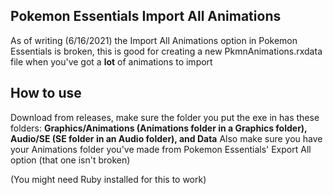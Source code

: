 ## Pokemon Essentials Import All Animations

As of writing (6/16/2021) the Import All Animations option in Pokemon Essentials is broken, this is good for creating a new PkmnAnimations.rxdata file when you've got a **lot** of animations to import

## How to use

Download from releases, make sure the folder you put the exe in has these folders: **Graphics/Animations (Animations folder in a Graphics folder), Audio/SE (SE folder in an Audio folder), and Data**
Also make sure you have your Animations folder you've made from Pokemon Essentials' Export All option (that one isn't broken)

(You might need Ruby installed for this to work)
